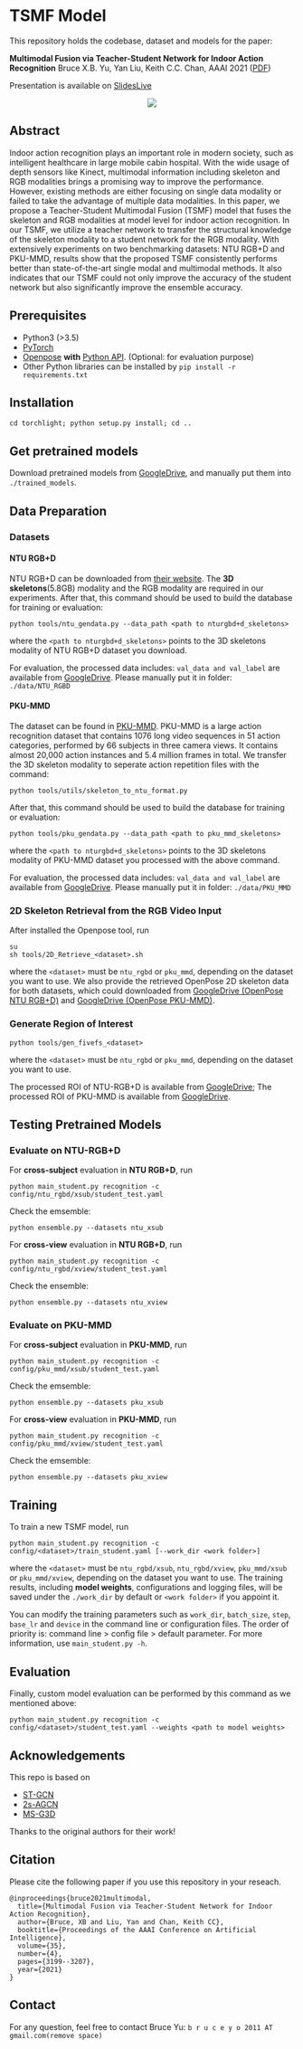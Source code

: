 # TSMF Model
This repository holds the codebase, dataset and models for the paper:

**Multimodal Fusion via Teacher-Student Network for Indoor Action Recognition** Bruce X.B. Yu, Yan Liu, Keith C.C. Chan, AAAI 2021 ([PDF](https://ojs.aaai.org/index.php/AAAI/article/view/16430))

Presentation is available on [SlidesLive](https://slideslive.com/38948568/multimodal-fusion-via-teacherstudent-network-for-indoor-action-recognition?ref=account-79851-popular)

<div align="center">
    <img src="resource/info/neural_fused_repre.png">
</div>

## Abstract
<!--
This repository holds the codebase, dataset and models for the paper:
**Multimodal Fusion via Teacher-Student Network for Indoor Action Recognition**

update github version with below commands:
  git add .
  git add commit
  git push git@github.com:bruceyo/TSMF.git
-->

Indoor action recognition plays an important role in modern society, such as intelligent healthcare in large mobile cabin hospital. With the wide usage of depth sensors like Kinect, multimodal information including skeleton and RGB modalities brings a promising way to improve the performance. However, existing methods are either focusing on single data modality or failed to take the advantage of multiple data modalities. In this paper, we propose a Teacher-Student Multimodal Fusion (TSMF) model that fuses the skeleton and RGB modalities at model level for indoor action recognition. In our TSMF, we utilize a teacher network to transfer the structural knowledge of the skeleton modality to a student network for the RGB modality. With extensively experiments on two benchmarking datasets: NTU RGB+D and PKU-MMD, results show that the proposed TSMF consistently performs better than state-of-the-art single modal and multimodal methods. It also indicates that our TSMF could not only improve the accuracy of the student network but also significantly improve the ensemble accuracy.

## Prerequisites
- Python3 (>3.5)
- [PyTorch](http://pytorch.org/)
- [Openpose](https://github.com/CMU-Perceptual-Computing-Lab/openpose) **with** [Python API](https://github.com/CMU-Perceptual-Computing-Lab/openpose/blob/master/doc/installation.md#python-api). (Optional: for evaluation purpose)
- Other Python libraries can be installed by `pip install -r requirements.txt`

## Installation
``` shell
cd torchlight; python setup.py install; cd ..
```

## Get pretrained models

Download pretrained models from [GoogleDrive](https://drive.google.com/drive/folders/1J63NA-L8v6FofNip4MMt3Zfi_S-FALt2?usp=sharing), and manually put them into ```./trained_models```.

## Data Preparation
### Datasets
#### NTU RGB+D
NTU RGB+D can be downloaded from [their website](http://rose1.ntu.edu.sg/datasets/actionrecognition.asp).
The **3D skeletons**(5.8GB) modality and the RGB modality are required in our experiments. After that, this command should be used to build the database for training or evaluation:
```
python tools/ntu_gendata.py --data_path <path to nturgbd+d_skeletons>
```
where the ```<path to nturgbd+d_skeletons>``` points to the 3D skeletons modality of NTU RGB+D dataset you download.

For evaluation, the processed data includes: ```val_data and val_label``` are available from [GoogleDrive](https://drive.google.com/drive/folders/1D7zXKuk4YF4vGczrkMv87lapdMlwEy_S?usp=sharing). Please manually put it in folder: ```./data/NTU_RGBD```

#### PKU-MMD
The dataset can be found in [PKU-MMD](https://github.com/ECHO960/PKU-MMD). PKU-MMD is a large action recognition dataset that contains 1076 long video sequences in 51 action categories, performed by 66 subjects in three camera views. It contains almost 20,000 action instances and 5.4 million frames in total. We transfer the 3D skeleton modality to seperate action repetition files with the command:
```
python tools/utils/skeleton_to_ntu_format.py
```
After that, this command should be used to build the database for training or evaluation:
```
python tools/pku_gendata.py --data_path <path to pku_mmd_skeletons>
```
where the ```<path to nturgbd+d_skeletons>``` points to the 3D skeletons modality of PKU-MMD dataset you processed with the above command.

For evaluation, the processed data includes: ```val_data and val_label``` are available from [GoogleDrive](https://drive.google.com/drive/folders/1iwsf1RP0a8rWLoh55kHlFibB3edQtd01?usp=sharing). Please manually put it in folder: ```./data/PKU_MMD```

### 2D Skeleton Retrieval from the RGB Video Input
After installed the Openpose tool, run
```
su
sh tools/2D_Retrieve_<dataset>.sh
```
where the ```<dataset>``` must be ```ntu_rgbd``` or ```pku_mmd```, depending on the dataset you want to use. We also provide the retrieved OpenPose 2D skeleton data for both datasets, which could downloaded from [GoogleDrive (OpenPose NTU RGB+D)](https://drive.google.com/drive/folders/1cjG9aC5-GOXkTs2LfnW4IZi34LX9nMZ5?usp=sharing) and [GoogleDrive (OpenPose PKU-MMD)](https://drive.google.com/drive/folders/1cjG9aC5-GOXkTs2LfnW4IZi34LX9nMZ5?usp=sharing).

### Generate Region of Interest
```
python tools/gen_fivefs_<dataset>
```
where the ```<dataset>``` must be ```ntu_rgbd``` or ```pku_mmd```, depending on the dataset you want to use.

The processed ROI of NTU-RGB+D is available from [GoogleDrive](https://drive.google.com/file/d/1NjLSNaJjR-XuSv3MmrQisFJTTg-Vc8ID/view?usp=sharing);
The processed ROI of PKU-MMD is available from [GoogleDrive](https://drive.google.com/file/d/1zHtjWF06mHjcMLsRhTIFiLPu9wpfoYs8/view?usp=sharing).
## Testing Pretrained Models
<!-- ### Evaluation
Once datasets and the pretrained models are ready, we can start the evaluation. -->
### Evaluate on NTU-RGB+D
For **cross-subject** evaluation in **NTU RGB+D**, run
```
python main_student.py recognition -c config/ntu_rgbd/xsub/student_test.yaml
```
Check the emsemble:
```
python ensemble.py --datasets ntu_xsub
```
For **cross-view** evaluation in **NTU RGB+D**, run
```
python main_student.py recognition -c config/ntu_rgbd/xview/student_test.yaml
```
Check the ensemble:
```
python ensemble.py --datasets ntu_xview
```
### Evaluate on PKU-MMD
For **cross-subject** evaluation in **PKU-MMD**, run
```
python main_student.py recognition -c config/pku_mmd/xsub/student_test.yaml
```
Check the emsemble:
```
python ensemble.py --datasets pku_xsub
```
For **cross-view** evaluation in **PKU-MMD**, run
```
python main_student.py recognition -c config/pku_mmd/xview/student_test.yaml
```
Check the emsemble:
```
python ensemble.py --datasets pku_xview
```

## Training
To train a new TSMF model, run
```
python main_student.py recognition -c config/<dataset>/train_student.yaml [--work_dir <work folder>]
```
where the ```<dataset>``` must be ```ntu_rgbd/xsub```, ```ntu_rgbd/xview```, ```pku_mmd/xsub``` or ```pku_mmd/xview```, depending on the dataset you want to use.
The training results, including **model weights**, configurations and logging files, will be saved under the ```./work_dir``` by default or ```<work folder>``` if you appoint it.

You can modify the training parameters such as ```work_dir```, ```batch_size```, ```step```, ```base_lr``` and ```device``` in the command line or configuration files. The order of priority is:  command line > config file > default parameter. For more information, use ```main_student.py -h```.

## Evaluation
Finally, custom model evaluation can be performed by this command as we mentioned above:
```
python main_student.py recognition -c config/<dataset>/student_test.yaml --weights <path to model weights>
```

## Acknowledgements
This repo is based on
- [ST-GCN](https://github.com/yysijie/st-gcn)
- [2s-AGCN](https://github.com/lshiwjx/2s-AGCN)
- [MS-G3D](https://github.com/kenziyuliu/MS-G3D)

Thanks to the original authors for their work!

## Citation
Please cite the following paper if you use this repository in your reseach.
```
@inproceedings{bruce2021multimodal,
  title={Multimodal Fusion via Teacher-Student Network for Indoor Action Recognition},
  author={Bruce, XB and Liu, Yan and Chan, Keith CC},
  booktitle={Proceedings of the AAAI Conference on Artificial Intelligence},
  volume={35},
  number={4},
  pages={3199--3207},
  year={2021}
}
```

## Contact
For any question, feel free to contact Bruce Yu: ```b r u c e y o 2011 AT gmail.com(remove space)``` 
